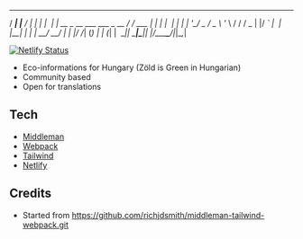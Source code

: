    _____                     ______     _     _ 
  / ____|                   |___  /    | |   | |&nbsp;
 | |  __ _ __ ___  ___ _ __    / / ___ | | __| |&nbsp;
 | | |_ | '__/ _ \/ _ \ '_ \  / / / _ \| |/ _` |&nbsp;
 | |__| | | |  __/  __/ | | |/ /_| (_) | | (_| |&nbsp;
  \_____|_|  \___|\___|_| |_/_____\___/|_|\__,_|
                                                
                                                
[![Netlify Status](https://api.netlify.com/api/v1/badges/2e777fa6-730c-4620-ad60-aece7fee953d/deploy-status)](https://app.netlify.com/sites/boring-swanson-3a6cc9/deploys)

* Eco-informations for Hungary (Zöld is Green in Hungarian)
* Community based
* Open for translations

## Tech

* [Middleman](https://middlemanapp.com/)
* [Webpack](https://webpack.js.org/)
* [Tailwind](https://tailwindcss.com/)
* [Netlify](https://www.netlifycms.org/)

## Credits

* Started from https://github.com/richjdsmith/middleman-tailwind-webpack.git
